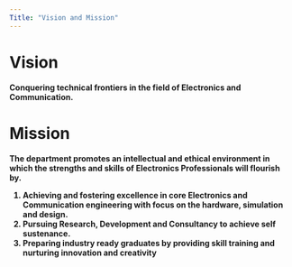 ```yaml
---
Title: "Vision and Mission"
---
```

# Vision
<b>  Conquering technical frontiers in the field of Electronics and Communication.</b>
  

# Mission
 <b>The department promotes an intellectual and ethical environment in which the strengths and skills of Electronics Professionals will flourish by.</b>

<ol> <b><li> Achieving and fostering excellence in core Electronics and Communication engineering with focus on the hardware, simulation and design.</li>
     <b><li> Pursuing Research, Development and Consultancy to achieve self sustenance.</li>
     <b><li> Preparing industry ready graduates by providing skill training and nurturing innovation and creativity</li> 
</ol> 
     


